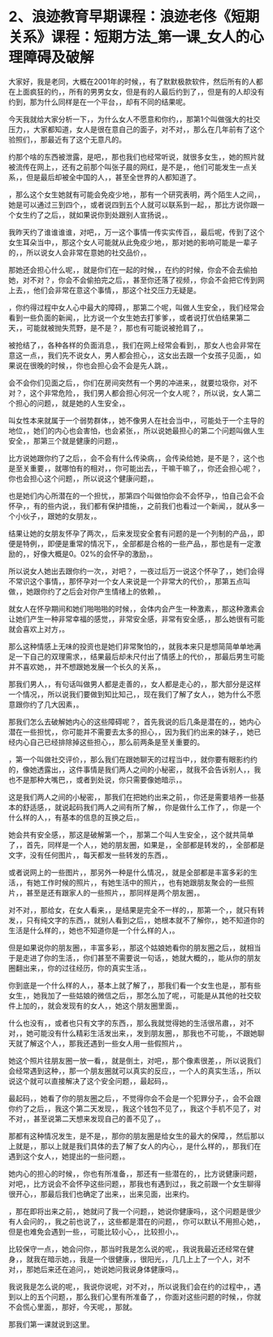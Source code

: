 # 2、浪迹教育早期课程：浪迹老佟《短期关系》课程：短期方法_第一课_女人的心理障碍及破解

大家好，我是老同，大概在2001年的时候，，有了默默极款软件，然后所有的人都在上面疯狂的约，，所有的男男女女，但是有的人最后约到了，，但是有的人却没有约到，那为什么同样是在一个平台，，却有不同的结果呢。

今天我就给大家分析一下，，为什么女人不愿意和你约，，那第1个叫做强大的社交压力，，大家都知道，女人是很在意自己的面子，对不对，，那么在几年前有了这个验照们，，那最近有了这个无意凡的。

约那个啥的东西被泄露，是吧，，那也我们也经常听说，就很多女生，，她的照片就被流传在网上，，还有之前那个叫张子晨的网红，是不是，，他们可能发生一点关系，，但是最后却被全中国的人，，甚至全世界的人都知道了。

，那么这个女生她就有可能会免疫少地，，那有一个研究表明，两个陌生人之间，，她是可以通过三到四个，，或者说四到五个人就可以联系到一起，，那比方说你跟一个女生约了之后，，就如果说你到处跟别人宣扬说，。

我昨天约了谁谁谁谁，对吧，，万一这个事情一传实实传百，，最后呢，传到了这个女生耳朵当中，，那这个女人可能就从此免疫少地，，那对她的影响可能是一辈子的，，所以说女人会非常在意她的社交品价，。

那她还会担心什么呢，，就是你们在一起的时候，，在约的时候，你会不会去偷拍她，对不对？，你会不会偷拍完之后，，甚至你还落了视频，，你会不会把它传到网上去，，他们会非常在意这个事情，，那这个社交压力无疑是。

，你约得过程中女人心中最大的障碍，，那第二个呢，叫做人生安全，，我们经常会看到一些负面的新闻，，比方说一个女生她去打爹爹，，或者说打优伯结果第二天，，可能就被抛失荒野，是不是？，那也有可能说被抢肩了，。

被抢结了，，各种各样的负面消息，，我们在网上经常会看到，，那女人也会非常在意这一点，，我们先不说女人，男人都会担心，，这女出去跟一个女孩子见面，，如果说在很晚的时候，，你也会担心会不会是先人跳，。

会不会你们见面之后，，你们在房间突然有一个男的冲进来，，就要垃圾你，对不对？，这个非常危险，，我们男人都会担心何况一个女人呢？，所以说，女人第二个担心的问题，，就是她的人生安全，。

叫女性本来就属于一个弱势群体，，她不像男人在社会当中，，可能处于一个主导的地位，，她们的内心也会害怕，也会紧张，，所以说她最担心的第二个问题叫做人生安全，，那第三个就是健康的问题，。

比方说她跟你约了之后，，会不会有什么传染病，，会传染给她，是不是？，这个也是至关重要，，就哪怕有的相对，，你可能出去，，干嘛干嘛了，，你还会担心呢？，你也会担心这个问题，，所以说这个健康问题，。

也是她们内心所潜在的一个担忧，，那第四个叫做怕你会不会怀孕，，怕自己会不会怀孕，，有的些内说，，我们都有保护措施，，之前我们也看过一个新闻，，就从多一个小伙子，，跟她的女朋友，。

结果让她的女朋友怀孕了两次，，后来发现安全套有问题的是一个列制的产品，，即便是特例，，即便是重常的情况下，，全部都是合格的一些产品，，那也是有一定激励的，，好像大概是0。02%的会怀孕的激励，。

所以说女人她出去跟你约一次，，对吧？，一夜过后万一说这个怀孕了，，她们会得不常识这个事情，，那怀孕对一个女人来说是一个非常大的代价，，那第五点叫做，，她跟你约了之后会对你产生情绪上的依赖，。

就女人在怀孕期间和她们啪啪啪的时候，，会体内会产生一种激素，，那这种激素会让她们产生一种非常幸福的感觉，，非常安全感，非常有安全感，，那么她很有可能就会喜欢上对方，。

那么这种情感上无味的投资也是她们非常聚怕的，，就我本来只是想简简单单地满足一下自己的双理需求，，结果最后却未尺付出了情感上的代价，，那最后男生可能并不喜欢她，，并不想跟她发展一个长久的关系，。

那我们男人，，有句话叫做男人都是走善的，，女人都是走心的，，那大部分是这样一个情况，，所以说我们要做到知比知己，，现在我们了解了女人，，她为什么不愿意跟你约了几大因素，。

那我们怎么去破解她内心的这些障碍呢？，首先我说的后几条是潜在的，，她内心潜在一些担忧，，你可能并不需要去太多的担心，，因为我们约出来的妹子，，她已经内心自己已经排除掉这些担心，，那么前两条是至关重要的。

，第一个叫做社交评价，，那么我们在跟她聊天的过程当中，，就你要有眼影约约的，像她透露出，，这件事情是我们两人之间的小秘密，，就我不会告诉别人，，我也不是那种大嘴巴，，或者到处说，你只需要像她暗示，。

这是我们两人之间的小秘密，，那我们在把她约出来之前，，你还是需要培养一些基本的舒适感，，就说起码我们两人之间有所了解，，你是做什么工作了，，你是一个什么样的人，，有基本的信息的互换之后，。

她会共有安全感，，那这是破解第一个，，那第二个叫人生安全，，这个就共简单了，，首先，同样是一个人，，她的朋友圈，如果是，，全部都是转发的，，全部都是文字，没有任何图片，，每天都发一些转发的东西，。

或者说网上的一些图片，，那另外一种是什么情况，，就是全部都是丰富多彩的生活，，有她工作时候的照片，，有她生活中的照片，，也有她跟朋友聚会的一些照片，，甚至是还有跟家人的一些照片，，那同样是两个朋友圈，。

对不对，，那给女，在女人看来，，是结果是完全不一样的，，那第一个，，就只有转发，，只有纯文字的东西，，就别人看到之后，，她根本就不了解你，，她不知道你的生活是什么样的，，她也不知道你是一个什么样的人，。

但是如果说你的朋友圈，，丰富多彩，，那这个姑娘她看你的朋友圈之后，，就相当于是走进了你的生活，，你们甚至不需要说一句话，，她就大概的，，能从你的朋友圈翻出来，，你的过往经历，你的真实生活，。

你到底是一个什么样的人，，基本上就了解了，，那我们看一个女生也是，，那有些女生，，她我加了一些姑娘的微信之后，，那怎么加了呢，，可能是从其他的社交软件上加的，，就会发现有的女人，，她这个朋友圈里面，。

什么也没有，，或者也只有文字的东西，，那么我就觉得她的生活很吊肅，，对不对，，她可能没有什么精彩生活发出来，，发到朋友圈，，那我也不可能，，不跟她聊天就了解这个人，，那我还遇到一些女人用一些假照片，。

她这个照片往朋友圈一放一看，，就是倒土，对吧，，那个像素很差，，所以说我们会经常遇到这种，，那一个朋友圈就可以真实的反应，，一个人的真实生活，，所以说这个就可以直接解决了这个安全问题，，最起码，。

最起码，，她看了你的朋友圈之后，，不觉得你会不会是一个犯罪分子，，会不会跟你约了之后，，我这个第二天发现，，我这个钱包不见了，，我这个手机不见了，对不对，，甚至说第二天想来发现自己的善不见了，。

那都有这种情况发生，是不是，，那你的朋友圈是给女生的最大的保障，，然后那以上就是，，那以上就是我们具体的去了解了女人的内心，，是什么样的，，那我们在遇到这个女人，，她提出的一些问题，。

她内心的担心的时候，，你也有所准备，，那还有一些潜在的，，比方说健康问题，对吧，，比方说会不会怀孕这些问题，，那我也有遇到过，，我之前跟一个女生聊得很开心，，那最后我们也确定了出来，，出来见面，出来约。

，那在即将出来之前，，她就问了我一个问题，，她说你健康吗，，这个问题是很少有人会问的，，我之前也说了，，这些都是潜在的问题，，你可以默认不用担心她，，但是也难免会遇到一些，，可能比较小心，，比较担小，。

比较保守一点，，她会问你，，那当时我是怎么说的呢，，我说我最近还经常在健身，，就我在暗示她，，我是一个很健康，，很阳光，，几几上上了一个人，对不对，，那她后来还在追问，，她说她问我说身体健康吗，。

我说我是怎么说的呢，，我说你说呢，对不对，，所以说我们会在约的过程中，，遇到以上的五个问题，，那么我们心里有所准备了，，你面对这些问题的时候，，你就不会慌心里面，，那好，今天呢，，那就。

那我们第一课就说到这里。